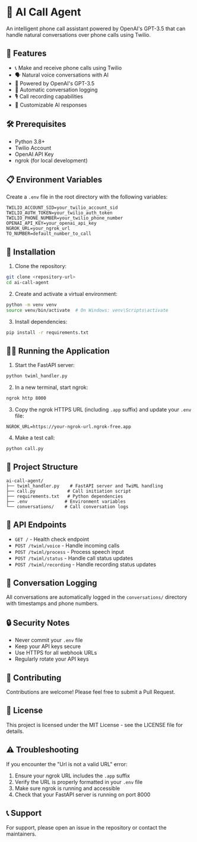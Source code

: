 # 🤖 AI Call Agent

An intelligent phone call assistant powered by OpenAI's GPT-3.5 that can handle natural conversations over phone calls using Twilio.

## 🌟 Features

- 📞 Make and receive phone calls using Twilio
- 🗣️ Natural voice conversations with AI
- 🧠 Powered by OpenAI's GPT-3.5
- 💾 Automatic conversation logging
- 🎙️ Call recording capabilities
- 🤖 Customizable AI responses

## 🛠️ Prerequisites

- Python 3.8+
- Twilio Account
- OpenAI API Key
- ngrok (for local development)

## 📋 Environment Variables

Create a `.env` file in the root directory with the following variables:

```env
TWILIO_ACCOUNT_SID=your_twilio_account_sid
TWILIO_AUTH_TOKEN=your_twilio_auth_token
TWILIO_PHONE_NUMBER=your_twilio_phone_number
OPENAI_API_KEY=your_openai_api_key
NGROK_URL=your_ngrok_url
TO_NUMBER=default_number_to_call
```

## 🚀 Installation

1. Clone the repository:
```bash
git clone <repository-url>
cd ai-call-agent
```

2. Create and activate a virtual environment:
```bash
python -m venv venv
source venv/bin/activate  # On Windows: venv\Scripts\activate
```

3. Install dependencies:
```bash
pip install -r requirements.txt
```

## 🏃‍♂️ Running the Application

1. Start the FastAPI server:
```bash
python twiml_handler.py
```

2. In a new terminal, start ngrok:
```bash
ngrok http 8000
```

3. Copy the ngrok HTTPS URL (including `.app` suffix) and update your `.env` file:
```env
NGROK_URL=https://your-ngrok-url.ngrok-free.app
```

4. Make a test call:
```bash
python call.py
```

## 📁 Project Structure

```
ai-call-agent/
├── twiml_handler.py    # FastAPI server and TwiML handling
├── call.py            # Call initiation script
├── requirements.txt   # Python dependencies
├── .env              # Environment variables
└── conversations/    # Call conversation logs
```

## 🔧 API Endpoints

- `GET /` - Health check endpoint
- `POST /twiml/voice` - Handle incoming calls
- `POST /twiml/process` - Process speech input
- `POST /twiml/status` - Handle call status updates
- `POST /twiml/recording` - Handle recording status updates

## 📝 Conversation Logging

All conversations are automatically logged in the `conversations/` directory with timestamps and phone numbers.

## 🔒 Security Notes

- Never commit your `.env` file
- Keep your API keys secure
- Use HTTPS for all webhook URLs
- Regularly rotate your API keys

## 🤝 Contributing

Contributions are welcome! Please feel free to submit a Pull Request.

## 📄 License

This project is licensed under the MIT License - see the LICENSE file for details.

## ⚠️ Troubleshooting

If you encounter the "Url is not a valid URL" error:
1. Ensure your ngrok URL includes the `.app` suffix
2. Verify the URL is properly formatted in your `.env` file
3. Make sure ngrok is running and accessible
4. Check that your FastAPI server is running on port 8000

## 📞 Support

For support, please open an issue in the repository or contact the maintainers.

